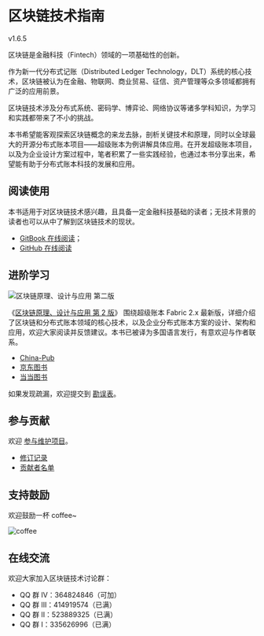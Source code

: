 # 区块链技术指南
v1.6.5

区块链是金融科技（Fintech）领域的一项基础性的创新。

作为新一代分布式记账（Distributed Ledger Technology，DLT）系统的核心技术，区块链被认为在金融、物联网、商业贸易、征信、资产管理等众多领域都拥有广泛的应用前景。

区块链技术涉及分布式系统、密码学、博弈论、网络协议等诸多学科知识，为学习和实践都带来了不小的挑战。

本书希望能客观探索区块链概念的来龙去脉，剖析关键技术和原理，同时以全球最大的开源分布式账本项目——超级账本为例讲解具体应用。在开发超级账本项目，以及为企业设计方案过程中，笔者积累了一些实践经验，也通过本书分享出来，希望能有助于分布式账本科技的发展和应用。

## 阅读使用
本书适用于对区块链技术感兴趣，且具备一定金融科技基础的读者；无技术背景的读者也可以从中了解到区块链技术的现状。

* [GitBook 在线阅读](https://yeasy.gitbook.io/blockchain_guide/)；
* [GitHub 在线阅读](https://github.com/yeasy/blockchain_guide/blob/master/SUMMARY.md)

## 进阶学习
![区块链原理、设计与应用 第二版](_images/blockchain_book2.png)

《[区块链原理、设计与应用 第 2 版](https://item.jd.com/12159265.html)》 围绕超级账本 Fabric 2.x 最新版，详细介绍了区块链和分布式账本领域的核心技术，以及企业分布式账本方案的设计、架构和应用，欢迎大家阅读并反馈建议。本书已被译为多国语言发行，有意欢迎与作者联系。

* [China-Pub](http://product.china-pub.com/8071482)
* [京东图书](https://item.jd.com/12935394.html)
* [当当图书](http://product.dangdang.com/28996031.html)

如果发现疏漏，欢迎提交到 [勘误表](https://github.com/yeasy/blockchain_guide/wiki/%E3%80%8A%E5%8C%BA%E5%9D%97%E9%93%BE%E5%8E%9F%E7%90%86%E3%80%81%E8%AE%BE%E8%AE%A1%E4%B8%8E%E5%BA%94%E7%94%A8%E3%80%8B2%E7%89%88%E5%8B%98%E8%AF%AF%E8%A1%A8)。

## 参与贡献
欢迎 [参与维护项目](contribute.md)。

* [修订记录](revision.md)
* [贡献者名单](https://github.com/yeasy/blockchain_guide/graphs/contributors)

## 支持鼓励

欢迎鼓励一杯 coffee~

![coffee](_images/coffee.jpeg)

## 在线交流

欢迎大家加入区块链技术讨论群：

* QQ 群  IV：364824846（可加）
* QQ 群 III：414919574（已满）
* QQ 群  II：523889325（已满）
* QQ 群   I：335626996（已满）
